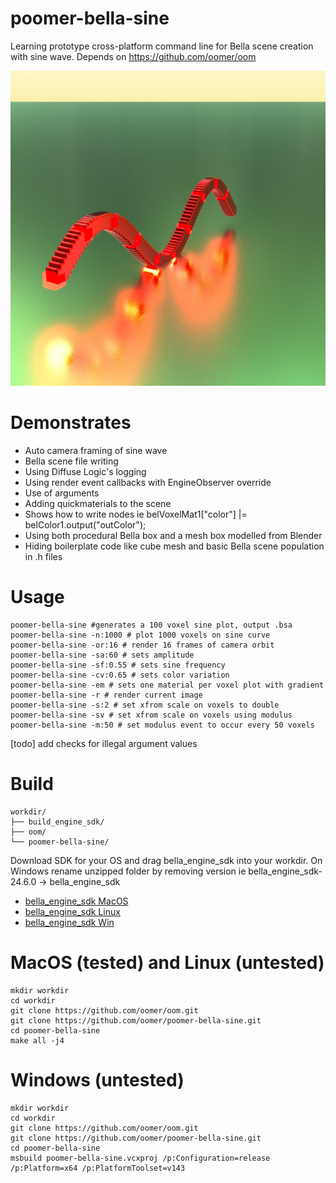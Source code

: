 # poomer-bella-sine
Learning prototype cross-platform command line for Bella scene creation with sine wave. Depends on https://github.com/oomer/oom

<img src="resources/example.jpg">

# Demonstrates
- Auto camera framing of sine wave
- Bella scene file writing
- Using Diffuse Logic's logging
- Using render event callbacks with EngineObserver override
- Use of arguments
- Adding quickmaterials to the scene
- Shows how to write nodes ie belVoxelMat1["color"] |= belColor1.output("outColor");
- Using both procedural Bella box and a mesh box modelled from Blender
- Hiding boilerplate code like cube mesh and basic Bella scene population in .h files 

# Usage

```
poomer-bella-sine #generates a 100 voxel sine plot, output .bsa
poomer-bella-sine -n:1000 # plot 1000 voxels on sine curve
poomer-bella-sine -or:16 # render 16 frames of camera orbit
poomer-bella-sine -sa:60 # sets amplitude
poomer-bella-sine -sf:0.55 # sets sine frequency
poomer-bella-sine -cv:0.65 # sets color variation
poomer-bella-sine -em # sets one material per voxel plot with gradient
poomer-bella-sine -r # render current image
poomer-bella-sine -s:2 # set xfrom scale on voxels to double
poomer-bella-sine -sv # set xfrom scale on voxels using modulus
poomer-bella-sine -m:50 # set modulus event to occur every 50 voxels 
```

[todo] add checks for illegal argument values

# Build 
```
workdir/
├── build_engine_sdk/
├── oom/
└── poomer-bella-sine/
```

Download SDK for your OS and drag bella_engine_sdk into your workdir. On Windows rename unzipped folder by removing version ie bella_engine_sdk-24.6.0 -> bella_engine_sdk

- [bella_engine_sdk MacOS](https://downloads.bellarender.com/bella_engine_sdk-24.6.0.dmg)
- [bella_engine_sdk Linux](https://downloads.bellarender.com/bella_engine_sdk-24.6.0.tar.gz)
- [bella_engine_sdk Win](https://downloads.bellarender.com/bella_engine_sdk-24.6.0.zip)



# MacOS (tested) and Linux (untested)
```
mkdir workdir
cd workdir
git clone https://github.com/oomer/oom.git
git clone https://github.com/oomer/poomer-bella-sine.git
cd poomer-bella-sine
make all -j4
```

# Windows (untested)
```
mkdir workdir
cd workdir
git clone https://github.com/oomer/oom.git
git clone https://github.com/oomer/poomer-bella-sine.git
cd poomer-bella-sine
msbuild poomer-bella-sine.vcxproj /p:Configuration=release /p:Platform=x64 /p:PlatformToolset=v143
```


